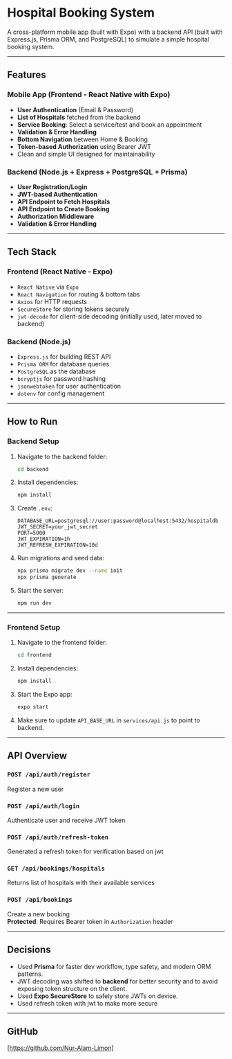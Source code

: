 # Hospital Booking System 

A cross-platform mobile app (built with Expo) with a backend API (built with Express.js, Prisma ORM, and PostgreSQL) to simulate a simple hospital booking system.

---

## Features

### Mobile App (Frontend - React Native with Expo)
- **User Authentication** (Email & Password)
- **List of Hospitals** fetched from the backend
- **Service Booking**: Select a service/test and book an appointment
- **Validation & Error Handling**
- **Bottom Navigation** between Home & Booking
- **Token-based Authorization** using Bearer JWT
- Clean and simple UI designed for maintainability

### Backend (Node.js + Express + PostgreSQL + Prisma)
- **User Registration/Login**
- **JWT-based Authentication**
- **API Endpoint to Fetch Hospitals**
- **API Endpoint to Create Booking**
- **Authorization Middleware**
- **Validation & Error Handling**

---

## Tech Stack

### Frontend (React Native - Expo)
- `React Native` via `Expo`
- `React Navigation` for routing & bottom tabs
- `Axios` for HTTP requests
- `SecureStore` for storing tokens securely
- `jwt-decode` for client-side decoding (initially used, later moved to backend)

### Backend (Node.js)
- `Express.js` for building REST API
- `Prisma ORM` for database queries
- `PostgreSQL` as the database
- `bcryptjs` for password hashing
- `jsonwebtoken` for user authentication
- `dotenv` for config management

---

## How to Run

### Backend Setup

1. Navigate to the backend folder:
   ```bash
   cd backend
   ```

2. Install dependencies:
   ```bash
   npm install
   ```

3. Create `.env`:
   ```
   DATABASE_URL=postgresql://user:password@localhost:5432/hospitaldb
   JWT_SECRET=your_jwt_secret
   PORT=5000
   JWT_EXPIRATION=1h
   JWT_REFRESH_EXPIRATION=10d
   ```

5. Run migrations and seed data:
   ```bash
   npx prisma migrate dev --name init
   npx prisma generate
   ```

6. Start the server:
   ```bash
   npm run dev
   ```

---

### Frontend Setup

1. Navigate to the frontend folder:
   ```bash
   cd frontend
   ```

2. Install dependencies:
   ```bash
   npm install
   ```

3. Start the Expo app:
   ```bash
   expo start
   ```

4. Make sure to update `API_BASE_URL` in `services/api.js` to point to backend.

---

## API Overview

### `POST /api/auth/register`
Register a new user

### `POST /api/auth/login`
Authenticate user and receive JWT token

### `POST /api/auth/refresh-token`
Generated a refresh token for verification based on jwt

### `GET /api/bookings/hospitals`
Returns list of hospitals with their available services

### `POST /api/bookings`
Create a new booking  
**Protected**: Requires Bearer token in `Authorization` header

---

## Decisions

- Used **Prisma** for faster dev workflow, type safety, and modern ORM patterns.
- JWT decoding was shifted to **backend** for better security and to avoid exposing token structure on the client.
- Used **Expo SecureStore** to safely store JWTs on device.
- Used refresh token with jwt to make more secure

---

## GitHub

[https://github.com/Nur-Alam-Limon]

